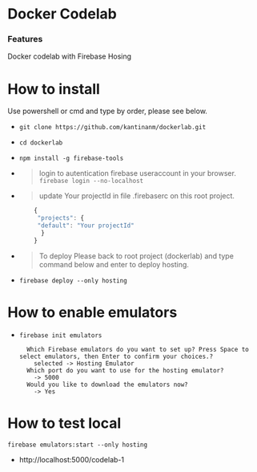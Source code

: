 # Docker Codelab  
### Features
Docker codelab with Firebase Hosing  

# How to install
Use powershell or cmd and type by order, please see below.
- `git clone https://github.com/kantinanm/dockerlab.git`
- `cd dockerlab`
- `npm install -g firebase-tools`

- > login to autentication firebase useraccount in your browser.
    `firebase login --no-localhost`
- > update Your projectId in file .firebaserc on this root project.
  ```javascript
      {
       "projects": {
       "default": "Your projectId"
        }
      }

- > To deploy Please back to root project (dockerlab) and type command below and enter to deploy hosting.
- `firebase deploy --only hosting`

# How to enable emulators
- `firebase init emulators`
  ```
    Which Firebase emulators do you want to set up? Press Space to select emulators, then Enter to confirm your choices.?
      selected -> Hosting Emulator
    Which port do you want to use for the hosting emulator?
      -> 5000
    Would you like to download the emulators now? 
      -> Yes

# How to test local
 `firebase emulators:start --only hosting`
-  http://localhost:5000/codelab-1